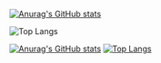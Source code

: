 
[![Anurag's GitHub stats](https://github-readme-stats.vercel.app/api?username=allefenes&theme=transparent)](https://github.com/anuraghazra/github-readme-stats)

![Top Langs](https://github-readme-stats.vercel.app/api/top-langs/?username=allefenes&layout=compact)

[![Anurag's GitHub stats](https://github-readme-stats.vercel.app/api?username=allefenes&theme=transparent)](https://github.com/anuraghazra/github-readme-stats)
[![Top Langs](https://github-readme-stats.vercel.app/api/top-langs/?username=allefenes&layout=compact)](https://github.com/anuraghazra/github-readme-stats)
